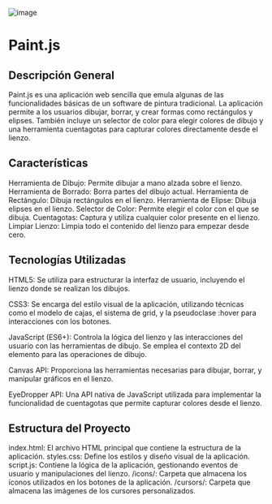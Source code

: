 ![image](https://github.com/user-attachments/assets/1b206a36-bc7c-4a49-8b7c-135e823f782d)

# Paint.js
## Descripción General
  Paint.js es una aplicación web sencilla que emula algunas de las funcionalidades básicas de un software de pintura tradicional. La aplicación permite a los usuarios dibujar, borrar, y crear formas como rectángulos y elipses. También incluye un selector de color para elegir colores de dibujo y una herramienta cuentagotas para capturar colores directamente desde el lienzo.

## Características
  Herramienta de Dibujo: Permite dibujar a mano alzada sobre el lienzo.
  Herramienta de Borrado: Borra partes del dibujo actual.
  Herramienta de Rectángulo: Dibuja rectángulos en el lienzo.
  Herramienta de Elipse: Dibuja elipses en el lienzo.
  Selector de Color: Permite elegir el color con el que se dibuja.
  Cuentagotas: Captura y utiliza cualquier color presente en el lienzo.
  Limpiar Lienzo: Limpia todo el contenido del lienzo para empezar desde cero.
  
## Tecnologías Utilizadas

  HTML5: Se utiliza para estructurar la interfaz de usuario, incluyendo el lienzo donde se realizan los dibujos.
  
  CSS3: Se encarga del estilo visual de la aplicación, utilizando técnicas como el modelo de cajas, el sistema de grid, y la pseudoclase :hover para interacciones con los botones.
  
  JavaScript (ES6+): Controla la lógica del lienzo y las interacciones del usuario con las herramientas de dibujo. Se emplea el contexto 2D del elemento <canvas> para las operaciones de dibujo.
  
  Canvas API: Proporciona las herramientas necesarias para dibujar, borrar, y manipular gráficos en el lienzo.
  
  EyeDropper API: Una API nativa de JavaScript utilizada para implementar la funcionalidad de cuentagotas que permite capturar colores desde el lienzo.
  
## Estructura del Proyecto
  index.html: El archivo HTML principal que contiene la estructura de la aplicación.
  styles.css: Define los estilos y diseño visual de la aplicación.
  script.js: Contiene la lógica de la aplicación, gestionando eventos de usuario y manipulaciones del lienzo.
  /icons/: Carpeta que almacena los íconos utilizados en los botones de la aplicación.
  /cursors/: Carpeta que almacena las imágenes de los cursores personalizados.
